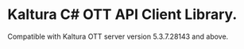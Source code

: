 # Kaltura C# OTT API Client Library.
Compatible with Kaltura OTT server version 5.3.7.28143 and above.

